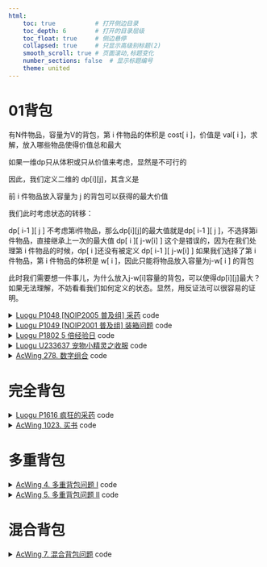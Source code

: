 ```yaml
---
html:
    toc: true           # 打开侧边目录
    toc_depth: 6        # 打开的目录层级
    toc_float: true     # 侧边悬停
    collapsed: true     # 只显示高级别标题(2)
    smooth_scroll: true # 页面滚动,标题变化
    number_sections: false  # 显示标题编号
    theme: united
---
```


# 01背包

有N件物品，容量为V的背包，第 i 件物品的体积是 cost[ i ]，价值是 val[ i ]，求解，放入哪些物品使得价值总和最大

如果一维dp只从体积或只从价值来考虑，显然是不可行的

因此，我们定义二维的 dp[i][j]，其含义是

前 i 件物品放入容量为 j 的背包可以获得的最大价值

我们此时考虑状态的转移：

dp[ i-1 ][ j ]	不考虑第i件物品，那么dp[i][j]的最大值就是dp[ i-1 ][ j ]，不选择第i件物品，直接继承上一次的最大值 
dp[ i ][ j-w[i] ]	这个是错误的，因为在我们处理第 i 件物品的时候，dp[ i ]还没有被定义
dp[ i-1 ][ j-w[i] ] 	如果我们选择了第 i 件物品，第 i 件物品的体积是 w[ i ]，因此只能将物品放入容量为j-w[ i ] 的背包

此时我们需要想一件事儿，为什么放入j-w[i]容量的背包，可以使得dp[i][j]最大？
如果无法理解，不妨看看我们如何定义的状态。显然，用反证法可以很容易的证明。


<details><summary><a href="https://www.luogu.com.cn/problem/P1048" target="_blank">Luogu P1048 [NOIP2005 普及组] 采药</a> code</summary>

```cpp
#include <iostream>
using namespace std;

const int N = 1e3 + 10;

int cost[N], val[N];
int dp[N][N];	// 花费 i 时间，采集 1-j 中的采药获得的最大价值
int t, m;

int main() {
	cin >> t >> m;
	for (int i = 1; i <= m; i++)
		scanf("%d%d", cost + i, val + i);
 
	for (int i = 1; i <= m; i++)		// 枚举草药
		for (int j = 1; j <= t; j++) {	// 枚举时间

			dp[i][j] = dp[i - 1][j];

			if (j >= cost[i]) 
				dp[i][j] = max(dp[i][j], dp[i - 1][j - cost[i]] + val[i]);
		}

	cout << dp[m][t];

	return 0;
}
```
</details>

<details><summary><a href="https://www.luogu.com.cn/problem/P1049" target="_blank">Luogu P1049 [NOIP2001 普及组] 装箱问题</a> code</summary>

```cpp
#include <iostream>
using namespace std;

int cost[40];    // 每个物品的花费
int dp[40][20010];
int n, v;

int main(){
    cin>>v>>n;
    for(int i=1; i<=n; i++)
        scanf("%d", cost+i);

    for(int i=1; i<=n; i++)     // 枚举物品
        for(int j=1; j<=v; j++){// 枚举体积
            dp[i][j]=dp[i-1][j];
            if(j>=cost[i])
                dp[i][j]=max(dp[i][j], dp[i-1][j-cost[i]]+cost[i]);
        }

    cout<<v-dp[n][v];

    return 0;
}
```
</details>

<details><summary><a href="https://www.luogu.com.cn/problem/P1802" target="_blank">Luogu P1802 5 倍经验日</a> code</summary>

```cpp
#include <iostream>
using namespace std;

const int N=1e3+10;
int lose[N], win[N], use[N];
int dp[N][N];// 前 i 个对手 使用 j 药剂获得的最大经验
int n, x;   // 物品(对手)数量 背包(药剂)总量
int s;

int main(){
    //freopen("in", "r", stdin); freopen("out", "w", stdout);
    cin>>n>>x;
    for(int i=1; i<=n; i++)
        scanf("%d%d%d", lose+i, win+i, use+i);

    for(int i=1; i<=n; i++)     // 枚举打的人
        for(int j=0; j<=x; j++){// 枚举药剂量
            // 直接假定打不过
            dp[i][j] = dp[i-1][j] + lose[i];
            
            if(j>=use[i])
                dp[i][j] = max(dp[i][j], dp[i-1][j-use[i]]+win[i]);
        }

    cout<<(long long)5*dp[n][x];

    return 0;
}
```
</details>


<details><summary><a href="https://www.luogu.com.cn/problem/U233637" target="_blank">Luogu U233637 宠物小精灵之收服</a> code</summary>

对于此题，顺着我们之前的思路，我们很容易想到用一个三维的DP来表示状态，即short dp[110][N][510];   
// 前 i 个小精灵 使用 j 的精灵球 k的体力 (获得最多的精灵数量) 

而状态转移方程也可以依葫芦画瓢：

for(int i=1; i<=k; i++) // 枚举物品(精灵)
for(int j=1; j<=n; j++) // 枚举容量(精灵球)
for(int l=1; l<m; l++){ // 枚举体力 注意，体力不能取到 m
    dp[i][j][l]=dp[i-1][j][l];
        
    if(j>=c1[i] && l>=c2[i])
    dp[i][j][l] = max(dp[i][j][l] , dp[i-1][j-c1[i]][l-c2[i]]+1 );
}

通过观察，我们发现第一维的状态可以优化
而且可以边输入边处理，精灵球和体力不必存下来

Notes！
	dp[i][j][l]=dp[i-1][j][l];

这意味着我们需要从后往前进行状态转移


```cpp
#pragma G++ optimize("Ofast", "inline")
#include <iostream>
using namespace std;

int dp[1010][510];
// i个精灵球 j体力能获得的最大精灵数量
int n, m, k;
// 精灵球数量 体力值 小精灵数量

int main(){
    //freopen("in", "r", stdin); freopen("out", "w", stdout);
    cin>>n>>m>>k;
    for(int l=1; l<=k; l++){
        int c1, c2; // 消耗的精灵球与体力
        scanf("%d%d", &c1, &c2);

        for(int i=n;  i>=c1; i--)
        for(int j=m-1;j>=c2; j--)
            dp[i][j]=max(dp[i][j], dp[i-c1][j-c2]+1);
    }

    cout<<dp[n][m-1]<<" ";
    
    int res=1000;
    for(int i=0; i<m; i++)
        if(dp[n][m-1] == dp[n][i]){
            res=min(res, i);
            break;
        }
    cout<<m-res;
    return 0;
}
```
</details>

<details><summary><a href="https://www.acwing.com/problem/content/description/280/" target="_blank">AcWing 278. 数字组合</a> code</summary>

```cpp
#include <iostream>
using namespace std;

// 前 i 个数 和为 j 时的方案数
int dp[10010];
int n, m;

int main(){
    //freopen("in", "r", stdin); freopen("out", "w", stdout);
    cin>>n>>m;
    dp[0]=1;
    for(int i=1; i<=n; i++){
        int a; scanf("%d", &a);

        for(int j=m; j>=a; j--)
            dp[j]+=dp[j-a];
    }

    cout<<dp[m];

    return 0;
}
```
</details>


# 完全背包

<details><summary><a href="https://www.luogu.com.cn/problem/P1616" target="_blank">Luogu P1616 疯狂的采药</a> code</summary>

```cpp
#include <iostream>
using namespace std;

typedef long long LL;

const int N=1e7+10;

LL dp[N];  // 在前 i 秒采的草药的最大价值

int n, m;   // 总的时间和草药的数量

int main(){
    //freopen("in", "r", stdin); freopen("out", "w", stdout);
    cin>>n>>m;
    for(int i=1; i<=m; i++){
        int c, v;
        scanf("%d%d", &c, &v);
        
        for(int j=c; j<=n; j++)
            dp[j]=max(dp[j], dp[j-c]+v);
    }
    cout<<dp[n];
    return 0;
}
```
</details>

<details><summary><a href="https://www.acwing.com/problem/content/1025/" target="_blank">AcWing 1023. 买书</a> code</summary>

```cpp
#include <iostream>
using namespace std;

int c[5]={0, 10, 20, 50, 100};
int dp[1010];   // i元的购书方案数量
int n;

int main(){
    cin>>n;
    dp[0]=1;
    for(int i=1; i<=4; i++)
    for(int j=c[i]; j<=n; j++)
        dp[j]+=dp[j-c[i]];

    cout<<dp[n];

    return 0;
}
```
</details>

# 多重背包

<details><summary><a href="https://www.acwing.com/problem/content/4/" target="_blank">AcWing 4. 多重背包问题 I</a> code</summary>

```cpp
#include <iostream>
using namespace std;

const int N=10010;  // 最多100*100个物品

int dp[N];
int n, m;   // n个物品，m的容量

int main(){
    cin>>n>>m;

    for(int i=1; i<=n; i++){    // 枚举大物品
        int c, v, num;
        scanf("%d%d%d", &c, &v, &num);

        for(int ii=1; ii<=num; ii++) // 枚举小物品
        for(int j=m; j>=c; j--)
            dp[j]=max(dp[j], dp[j-c]+v);
    }

    cout<<dp[m];

    return 0;
}
```
</details>

<details><summary><a href="https://www.acwing.com/problem/content/description/5/" target="_blank">AcWing 5. 多重背包问题 II</a> code</summary>

```cpp
#include <stdio.h>
#include <math.h>
#define max(a, b) (a) > (b) ? (a) : (b)
int n, V, c[1005], v[1005], s[1005], dp[2005];
int main()
{
    scanf("%d%d", &n, &V);
    for (int i = 1; i <= n; i++)
        scanf("%d%d%d", c + i, v + i, s + i);
    for (int i = 1; i <= n; i++)
    {
        int maxn = 1 << int(log2(s[i])), oth = s[i] - maxn + 1;
        for (int k = 1; k <= maxn >> 1; k <<= 1)
        {
            //printf("%d ", k);
            for (int j = V; j >= c[i] * k; j--)
                dp[j] = max(dp[j], dp[j - k * c[i]] + k * v[i]);
        }
        //printf("%d\n", oth);
        if (!oth)
            continue;
        for (int j = V; j >= c[i] * oth; j--)
            dp[j] = max(dp[j], dp[j - oth * c[i]] + oth * v[i]);
    }
    //for (int i = 1; i <= V; i++)
    //    printf("%d ", dp[i]); 
    printf("%d",dp[V]); 
    return 0;
}
```
</details>

# 混合背包

<details><summary><a href="https://www.acwing.com/problem/content/7/" target="_blank">AcWing 7. 混合背包问题</a> code</summary>

```cpp
#include <iostream>
using namespace std;

int dp[10010];
int n, m;   // 物品总量和体积

int main(){
    cin>>n>>m;
    for(int i=1; i<=n; i++){    // 枚举大物品
        int c, v, num;  // 体积、价值、总量
        scanf("%d%d%d", &c, &v, &num);
        if(num==-1) num=1;
        else if(num==0) num = (m+c-1)/c;    // 向上取整

        for(int k=1; ; ){   // 分堆
            for(int j=m; j>=c; j--)
                dp[j]=max(dp[j], dp[j-c]+v);

            num-=k; // 还剩下的数量
            if(!num) break;

            if(num >= k*2){
                k*=2;
                c*=2, v*=2;
            }
            else{
                c/=k; c*=num;
                v/=k; v*=num;
                k=num;
            }
        }
    }
    cout<<dp[m];

    return 0;
}
```
</details>